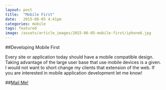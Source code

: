 ```yaml
---
layout: post
title:  "Mobile First"
date:   2015-06-05 4:41pm
categories: mobile
tags: featured
image: /assets/article_images/2015-06-05-mobile-first/iphone6.jpg
---
```


##Developing Mobile First

Every site or application today should have a mobile compatible design.
Taking advantage of the large user base that use mobile devices is a given.
I would not want to short change my clients that extension of the web.
If you are interested in mobile application development let me know!

##<a href="mailto:{{ site.email}}">Mail Me!</a>

